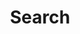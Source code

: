 ---
title: "Search"
layout: "search"
url: "/search"
# description: "Search in posts"
# summary: "search"
placeholder: "Start typing to show results"
---